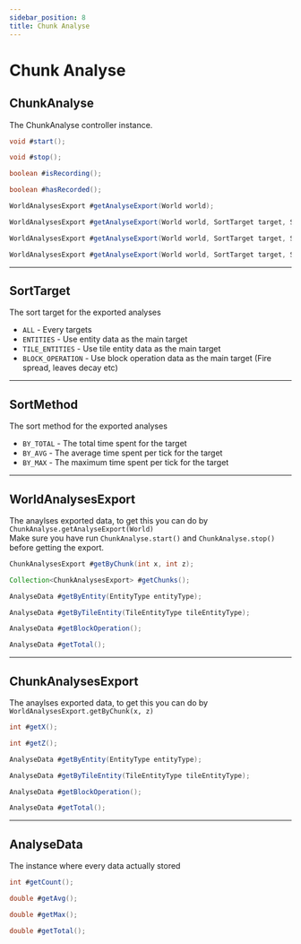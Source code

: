 ```yaml
---
sidebar_position: 8
title: Chunk Analyse
---
```


# Chunk Analyse

## ChunkAnalyse

The ChunkAnalyse controller instance.

```java
void #start();

void #stop();

boolean #isRecording();

boolean #hasRecorded();

WorldAnalysesExport #getAnalyseExport(World world);

WorldAnalysesExport #getAnalyseExport(World world, SortTarget target, SortMethod method);

WorldAnalysesExport #getAnalyseExport(World world, SortTarget target, SortMethod method, EntityType entityType);

WorldAnalysesExport #getAnalyseExport(World world, SortTarget target, SortMethod method, TileEntityType tileEntityType)
```

---

## SortTarget

The sort target for the exported analyses

- `ALL` - Every targets
- `ENTITIES` - Use entity data as the main target
- `TILE_ENTITIES` - Use tile entity data as the main target
- `BLOCK_OPERATION` - Use block operation data as the main target (Fire spread, leaves decay etc)

---

## SortMethod

The sort method for the exported analyses

- `BY_TOTAL` - The total time spent for the target
- `BY_AVG` - The average time spent per tick for the target
- `BY_MAX` - The maximum time spent per tick for the target

---

## WorldAnalysesExport

The anaylses exported data, to get this you can do by `ChunkAnalyse.getAnalyseExport(World)`  
Make sure you have run `ChunkAnalyse.start()` and `ChunkAnalyse.stop()` before getting the export.

```java
ChunkAnalysesExport #getByChunk(int x, int z);

Collection<ChunkAnalysesExport> #getChunks();

AnalyseData #getByEntity(EntityType entityType);

AnalyseData #getByTileEntity(TileEntityType tileEntityType);

AnalyseData #getBlockOperation();

AnalyseData #getTotal();
```

---

## ChunkAnalysesExport

The anaylses exported data, to get this you can do by `WorldAnalysesExport.getByChunk(x, z)`

```java
int #getX();

int #getZ();

AnalyseData #getByEntity(EntityType entityType);

AnalyseData #getByTileEntity(TileEntityType tileEntityType);

AnalyseData #getBlockOperation();

AnalyseData #getTotal();
```

---

## AnalyseData

The instance where every data actually stored

```java
int #getCount();

double #getAvg();

double #getMax();

double #getTotal();
```